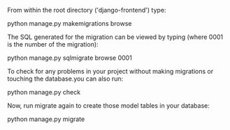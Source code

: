 From within the root directory ('django-frontend') type:

python manage.py makemigrations browse

The SQL generated for the migration can be viewed by typing (where 0001 is the number of the migration):

python manage.py sqlmigrate browse 0001

To check for any problems in your project without making migrations or touching the database.you can also run:
 
python manage.py check

Now, run migrate again to create those model tables in your database:

python manage.py migrate